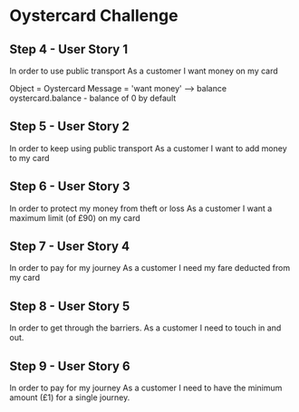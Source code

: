 # Oystercard Challenge

## Step 4 - User Story 1
In order to use public transport
As a customer
I want money on my card

Object = Oystercard
Message = 'want money' --> balance
oystercard.balance - balance of 0 by default

## Step 5 - User Story 2
In order to keep using public transport
As a customer
I want to add money to my card

## Step 6 - User Story 3
In order to protect my money from theft or loss
As a customer
I want a maximum limit (of £90) on my card

## Step 7 - User Story 4
In order to pay for my journey
As a customer
I need my fare deducted from my card

## Step 8 - User Story 5
In order to get through the barriers.
As a customer
I need to touch in and out.

## Step 9 - User Story 6
In order to pay for my journey
As a customer
I need to have the minimum amount (£1) for a single journey.
